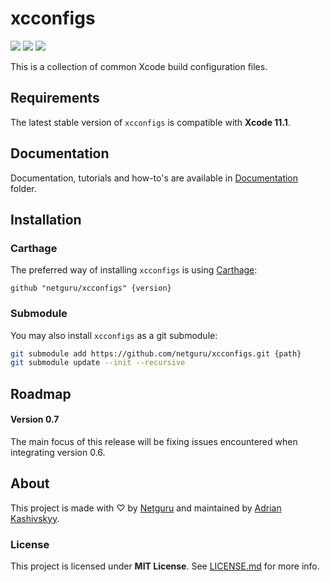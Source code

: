 # xcconfigs

![](https://img.shields.io/badge/xcode-11.1-green.svg)
[![](https://img.shields.io/github/release/netguru/xcconfigs.svg)](https://github.com/netguru/xcconfigs/releases)
[![](https://img.shields.io/github/license/netguru/xcconfigs.svg)](LICENSE.md)

This is a collection of common Xcode build configuration files.

## Requirements

The latest stable version of `xcconfigs` is compatible with **Xcode 11.1**.

## Documentation

Documentation, tutorials and how-to's are available in [Documentation](Documentation) folder.

## Installation

### Carthage

The preferred way of installing `xcconfigs` is using [Carthage](https://github.com/Carthage/Carthage):

```none
github "netguru/xcconfigs" {version}
```

### Submodule

You may also install `xcconfigs` as a git submodule:

```bash
git submodule add https://github.com/netguru/xcconfigs.git {path}
git submodule update --init --recursive
```

## Roadmap

#### Version 0.7

The main focus of this release will be fixing issues encountered when integrating version 0.6.

## About

This project is made with ♡ by [Netguru](https://netguru.com) and maintained by [Adrian Kashivskyy](https://twitter.com/akashivskyy).

### License

This project is licensed under **MIT License**. See [LICENSE.md](LICENSE.md) for more info.
